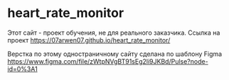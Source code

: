 # heart_rate_monitor

Этот сайт - проект обучения, не для реального заказчика. Ссылка на проект https://07arwen07.github.io/heart_rate_monitor/

Верстка по этому одностраничному сайту сделана по шаблону Figma https://www.figma.com/file/zWtpNVgBT91sEg2li9JKBd/Pulse?node-id=0%3A1

